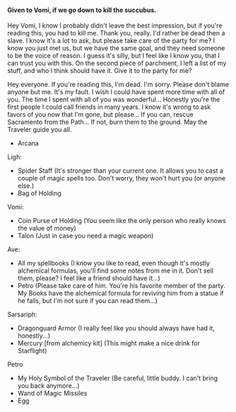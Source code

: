 #### Given to Vomi, if we go down to kill the succubus.
Hey Vomi, I know I probably didn't leave the best impression, but if you're reading this, you had to kill me.
Thank you, really. I'd rather be dead then a slave. 
I know it's a lot to ask, but please take care of the party for me? 
I know you just met us, but we have the same goal, and they need someone to be the voice of reason. 
I guess it's silly, but I feel like I know you, that I can trust you with this. 
On the second piece of parchment, I left a list of my stuff, and who I think should have it. Give it to the party for me?

Hey everyone. If you're reading this, I'm dead. I'm sorry. Please don't blame anyone but me. It's my fault. I wish I could have spent more time with all of you. The time I spent with all of you was wonderful... Honestly you're the first people I could call friends in many years. I know it's wrong to ask favors of you now that I'm gone, but please... If you can, rescue Sacramento from the Path... If not, burn them to the ground. May the Traveler guide you all. 

- Arcana

Ligh: 
- Spider Staff (It's stronger than your current one. It allows you to cast a couple of magic spells too. Don't worry, they won't hurt you (or anyone else.)
- Bag of Holding

Vomi: 
- Coin Purse of Holding (You seem like the only person who really knows the value of money)
- Talon (Just in case you need a magic weapon)

Ave: 
- All my spellbooks (I know you like to read, even though it's mostly alchemical formulas, you'll find some notes from me in it.
Don't sell them, please? I feel like a friend should have it...)
- Petro (Please take care of him. You're his favorite member of the party. My Books have the alchemical formula for reviving him from a statue if he falls, but I'm not sure if you can read them...)

Sarsariph: 
- Dragonguard Armor (I really feel like you should always have had it, honestly...)
- Mercury [from alchemicy kit] (This might make a nice drink for Starflight)

Petro
- My Holy Symbol of the Traveler (Be careful, little buddy. I can't bring you back anymore...)
- Wand of Magic Missiles 
- Egg
